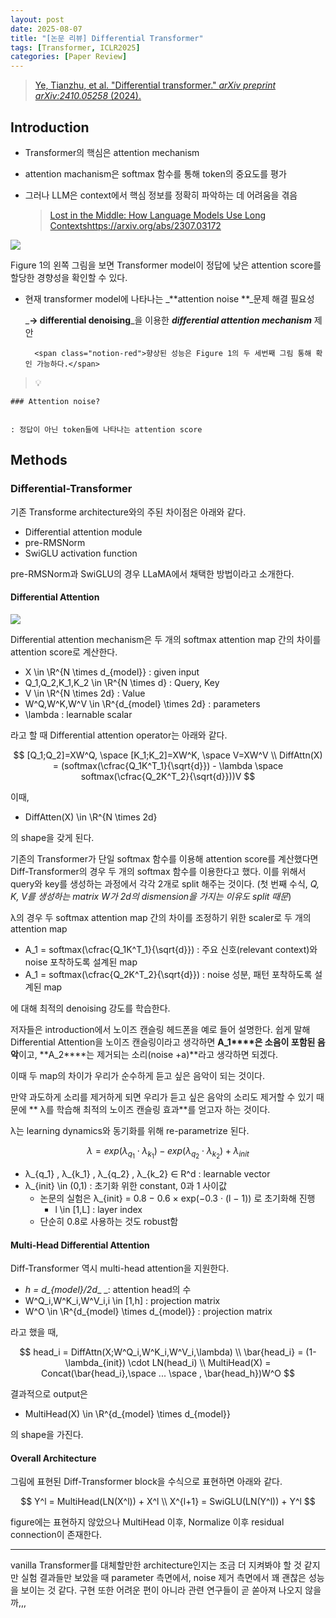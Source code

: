 ```yaml
---
layout: post
date: 2025-08-07
title: "[논문 리뷰] Differential Transformer"
tags: [Transformer, ICLR2025]
categories: [Paper Review]
---
```


> [Ye, Tianzhu, et al. "Differential transformer." ](https://arxiv.org/abs/2410.05258)[_arXiv preprint arXiv:2410.05258_](https://arxiv.org/abs/2410.05258)[ (2024).](https://arxiv.org/abs/2410.05258)



## Introduction

- Transformer의 핵심은 attention mechanism
- attention machanism은 softmax 함수를 통해 token의 중요도를 평가
- 그러나 LLM은 context에서 핵심 정보를 정확히 파악하는 데 어려움을 겪음

	> [Lost in the Middle: How Language Models Use Long Contextshttps://arxiv.org/abs/2307.03172](https://arxiv.org/abs/2307.03172)


![](https://prod-files-secure.s3.us-west-2.amazonaws.com/542b861c-36a8-4051-84e5-8804b6728dba/9083ea56-691a-4752-ae26-47f403431ac8/image.png?X-Amz-Algorithm=AWS4-HMAC-SHA256&X-Amz-Content-Sha256=UNSIGNED-PAYLOAD&X-Amz-Credential=ASIAZI2LB466XPTVWMZO%2F20250826%2Fus-west-2%2Fs3%2Faws4_request&X-Amz-Date=20250826T022428Z&X-Amz-Expires=3600&X-Amz-Security-Token=IQoJb3JpZ2luX2VjEBEaCXVzLXdlc3QtMiJGMEQCIFU1ywVtefLD%2BBMuOSuASli6Yb7XAQqiHfiLEEsCD2XFAiAQ3hawN5qPLTxO50ms2eXGwNzooHuvxu%2BJYTPNy1gSEir%2FAwhqEAAaDDYzNzQyMzE4MzgwNSIMiJct9dpdV6PHKl71KtwDI9YCO99a5UgwyqpYGImBsy7TVNXVVH2tPP%2BsWaDLLg%2Fl5znUHQHUl04yeJoUL8l9PY%2Fm68spi2k9sIrF%2BW1WseLPHEZoidZKkMqopzo5zZ5sUI%2BeCirWTe7KOx658PSO8FFInfPVZLhiuTlQe0Ch5OdZj1Cy8fruezKsI6pWpBXv6IEvDvtp6V1nyRi7xelB3w8Cf7SMPUYrQHMjQtmOi2SrCrE1n1YecNsvnIVIc558swrKYpT6IsvVTKooZ0cobYVg82SikrEXmRdx%2BbAjPmqQEPtRsAx77G6pBs%2BOexyxk9cWsOLZJDpsQWzoDx3W0qCenjkU7FXgkIuqljw%2BQ6v1bCS9ECUYgSBuD9YK7OosaOz%2Fwt1p2LKqV%2BPBNCZpaZ2g270exezhkp9fZ9JirAkxRpWMfAfy9waGUGILg12cY9X6JDPOh5NRgxHUPQMXFV0Aw%2FIKmKkkhWxNfH%2FP0jWeNCC33epMwWTO%2BDRuxec22Zj9ndBCJGNmNNnDuHRt0Q0iKd50oDgI1fa0JDO3vd8cPFKrzveni9vw0mgam%2FLUG%2FvSKd1gOp3G6rAKdEmFlv0taVJcdHx643K2MEu2mTy5oxVq4IlEOt8VK26kmn4sGcl9nKxQHI1%2FG%2BUwqZC0xQY6pgFc5BucnfKGDH14sli1OGRQFpsx%2F6joPJD7HLBvTT6IOyZCNasEX3%2F9w2elUWetAIlkSMiZewbzdqDjtQId23rY7WCPcL4SsuzgyJgiIy6O%2FEHypOWNrOdICBdtsoOKX7GC1%2FzZaXmR%2BrVwxxGgBUHAERs4S9APuL%2BvUllHpXjOXPO55%2F9errySIAGlIIlSbj21vmTLi4naZv7fOOrLNL0D086sltk7&X-Amz-Signature=e3d9f749fa08e019602fd59109a720798f3dd7ca8d8de00173bdf7bb1a04c718&X-Amz-SignedHeaders=host&x-amz-checksum-mode=ENABLED&x-id=GetObject)


Figure 1의 왼쪽 그림을 보면 Transformer model이 정답에 낮은 attention score를 할당한 경향성을 확인할 수 있다.

- 현재 transformer model에 나타나는 _**attention noise **_문제 해결 필요성

	_**→ differential denoising**_을 이용한 _**differential attention mechanism**_ 제안


		<span class="notion-red">향상된 성능은 Figure 1의 두 세번째 그림 통해 확인 가능하다.</span>


> 💡 


	### Attention noise?


	: 정답이 아닌 token들에 나타나는 attention score



## Methods



### Differential-Transformer


기존 Transforme architecture와의 주된 차이점은 아래와 같다.

- Differential attention module
- pre-RMSNorm
- SwiGLU activation function

pre-RMSNorm과 SwiGLU의 경우 LLaMA에서 채택한 방법이라고 소개한다.



#### Differential Attention


![](https://prod-files-secure.s3.us-west-2.amazonaws.com/542b861c-36a8-4051-84e5-8804b6728dba/116d70b2-1963-4810-9167-f4c7d8a06e8f/image.png?X-Amz-Algorithm=AWS4-HMAC-SHA256&X-Amz-Content-Sha256=UNSIGNED-PAYLOAD&X-Amz-Credential=ASIAZI2LB466XPTVWMZO%2F20250826%2Fus-west-2%2Fs3%2Faws4_request&X-Amz-Date=20250826T022428Z&X-Amz-Expires=3600&X-Amz-Security-Token=IQoJb3JpZ2luX2VjEBEaCXVzLXdlc3QtMiJGMEQCIFU1ywVtefLD%2BBMuOSuASli6Yb7XAQqiHfiLEEsCD2XFAiAQ3hawN5qPLTxO50ms2eXGwNzooHuvxu%2BJYTPNy1gSEir%2FAwhqEAAaDDYzNzQyMzE4MzgwNSIMiJct9dpdV6PHKl71KtwDI9YCO99a5UgwyqpYGImBsy7TVNXVVH2tPP%2BsWaDLLg%2Fl5znUHQHUl04yeJoUL8l9PY%2Fm68spi2k9sIrF%2BW1WseLPHEZoidZKkMqopzo5zZ5sUI%2BeCirWTe7KOx658PSO8FFInfPVZLhiuTlQe0Ch5OdZj1Cy8fruezKsI6pWpBXv6IEvDvtp6V1nyRi7xelB3w8Cf7SMPUYrQHMjQtmOi2SrCrE1n1YecNsvnIVIc558swrKYpT6IsvVTKooZ0cobYVg82SikrEXmRdx%2BbAjPmqQEPtRsAx77G6pBs%2BOexyxk9cWsOLZJDpsQWzoDx3W0qCenjkU7FXgkIuqljw%2BQ6v1bCS9ECUYgSBuD9YK7OosaOz%2Fwt1p2LKqV%2BPBNCZpaZ2g270exezhkp9fZ9JirAkxRpWMfAfy9waGUGILg12cY9X6JDPOh5NRgxHUPQMXFV0Aw%2FIKmKkkhWxNfH%2FP0jWeNCC33epMwWTO%2BDRuxec22Zj9ndBCJGNmNNnDuHRt0Q0iKd50oDgI1fa0JDO3vd8cPFKrzveni9vw0mgam%2FLUG%2FvSKd1gOp3G6rAKdEmFlv0taVJcdHx643K2MEu2mTy5oxVq4IlEOt8VK26kmn4sGcl9nKxQHI1%2FG%2BUwqZC0xQY6pgFc5BucnfKGDH14sli1OGRQFpsx%2F6joPJD7HLBvTT6IOyZCNasEX3%2F9w2elUWetAIlkSMiZewbzdqDjtQId23rY7WCPcL4SsuzgyJgiIy6O%2FEHypOWNrOdICBdtsoOKX7GC1%2FzZaXmR%2BrVwxxGgBUHAERs4S9APuL%2BvUllHpXjOXPO55%2F9errySIAGlIIlSbj21vmTLi4naZv7fOOrLNL0D086sltk7&X-Amz-Signature=089bb889f86da53bf221e14c2b7c0cfca2314933c0b340bda2f5f84b4cc8d245&X-Amz-SignedHeaders=host&x-amz-checksum-mode=ENABLED&x-id=GetObject)


Differential attention mechanism은 두 개의 softmax attention map 간의 차이를 attention score로 계산한다.

- X \in \R^{N \times d\_{model}} : given input
- Q\_1,Q\_2,K\_1,K\_2 \in \R^{N \times d} : Query, Key
- V \in \R^{N \times 2d} : Value
- W^Q,W^K,W^V \in \R^{d\_{model} \times 2d} : parameters
- \lambda : learnable scalar

라고 할 때 Differential attention operator는 아래와 같다.


$$
[Q_1;Q_2]=XW^Q, \space [K_1;K_2]=XW^K, \space V=XW^V \\
DiffAttn(X) = (softmax(\cfrac{Q_1K^T_1}{\sqrt{d}}) - \lambda \space softmax(\cfrac{Q_2K^T_2}{\sqrt{d}}))V
$$


이때,

- DiffAtten(X) \in \R^{N \times 2d}

의 shape을 갖게 된다.


기존의 Transformer가 단일 softmax 함수를 이용해 attention score를 계산했다면 Diff-Transformer의 경우 두 개의 softmax 함수를 이용한다고 했다. 이를 위해서 query와 key를 생성하는 과정에서 각각 2개로 split 해주는 것이다. <span class="notion-red">(첫 번째 수식, </span><span class="notion-red">_Q, K, V를 생성하는 matrix W가 2d의 dismension을 가지는 이유도 split 때문_</span><span class="notion-red">)</span>


 λ의 경우 두 softmax attention map 간의 차이를 조정하기 위한 scaler로 두 개의 attention map

- A\_1 = softmax(\cfrac{Q\_1K^T\_1}{\sqrt{d}}) : 주요 신호(relevant context)와 noise 포착하도록 설계된 map
- A\_1 = softmax(\cfrac{Q\_2K^T\_2}{\sqrt{d}}) : noise 성분, 패턴 포착하도록 설계된 map 

에 대해 최적의 denoising 강도를 학습한다.


저자들은 introduction에서 노이즈 캔슬링 헤드폰을 예로 들어 설명한다. 쉽게 말해 Differential Attention을 노이즈 캔슬링이라고 생각하면 **A\_1****은 소음이 포함된 음악**이고, **A\_2****는 제거되는 소리(noise +a)**라고 생각하면 되겠다. 


이때 두 map의 차이가 우리가 순수하게 듣고 싶은 음악이 되는 것이다. 


만약 과도하게 소리를 제거하게 되면 우리가 듣고 싶은 음악의 소리도 제거할 수 있기 때문에 ** λ를 학습해 최적의 노이즈 캔슬링 효과**를 얻고자 하는 것이다.


λ는 learning dynamics와 동기화를 위해 re-parametrize 된다.


$$
\lambda = exp(\lambda_{q_1} \cdot \lambda_{k_1}) - exp(\lambda_{q_2} \cdot \lambda_{k_2}) + \lambda_{init}
$$

- λ\_{q\_1} , λ\_{k\_1} , λ\_{q\_2} , λ\_{k\_2} ∈ R^d : learnable vector
- λ\_{init} \in (0,1) : 초기화 위한 constant, 0과 1 사이값
	- 논문의 실험은 λ\_{init} = 0.8 − 0.6 × exp(−0.3 · (l − 1)) 로 초기화해 진행
		- l \in [1,L] : layer index
	- 단순히 0.8로 사용하는 것도 robust함


#### **Multi-Head Differential Attention**


Diff-Transformer 역시 multi-head attention을 지원한다.

- _h = d\_{model}/2d__ _: attention head의 수
- W^Q\_i,W^K\_i,W^V\_i,i \in [1,h] : projection matrix
- W^O \in \R^{d\_{model} \times d\_{model}} : projection matrix

라고 했을 때,


$$
head_i = DiffAttn(X;W^Q_i,W^K_i,W^V_i,\lambda) \\
\bar{head_i} = (1-\lambda_{init}) \cdot LN(head_i) \\
MultiHead(X) = Concat(\bar{head_i},\space ... \space , \bar{head_h})W^O
$$


결과적으로 output은

- MultiHead(X) \in \R^{d\_{model} \times d\_{model}}

의 shape을 가진다.



#### Overall Architecture


그림에 표현된 Diff-Transformer block을 수식으로 표현하면 아래와 같다.


$$
Y^l = MultiHead(LN(X^l)) + X^l \\
X^{l+1} = SwiGLU(LN(Y^l)) + Y^l
$$


figure에는 표현하지 않았으나 MultiHead 이후, Normalize 이후 residual connection이 존재한다.


---


vanilla Transformer를 대체할만한 architecture인지는 조금 더 지켜봐야 할 것 같지만 실험 결과들만 보았을 때 parameter 측면에서, noise 제거 측면에서 꽤 괜찮은 성능을 보이는 것 같다. 구현 또한 어려운 편이 아니라 관련 연구들이 곧 쏟아져 나오지 않을까,,,

